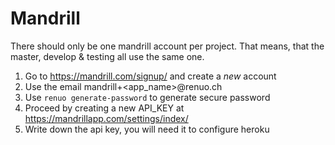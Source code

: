 # Mandrill

There should only be one mandrill account per project. That means, that the master, develop & testing all use the same one.

1. Go to https://mandrill.com/signup/ and create a *new* account
2. Use the email mandrill+<app_name>@renuo.ch
3. Use ```renuo generate-password``` to generate secure password
4. Proceed by creating a new API_KEY at https://mandrillapp.com/settings/index/
5. Write down the api key, you will need it to configure heroku
